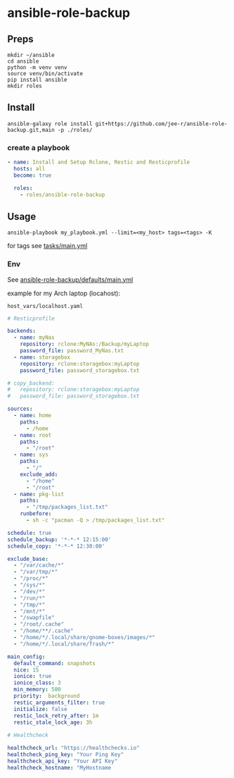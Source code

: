 # ansible-role-backup

## Preps

```
mkdir ~/ansible
cd ansible
python -m venv venv
source venv/bin/activate
pip install ansible
mkdir roles 
```

## Install 
```
ansible-galaxy role install git+https://github.com/jee-r/ansible-role-backup.git,main -p ./roles/
```

### create a playbook

```yaml
- name: Install and Setup Rclone, Restic and Resticprofile
  hosts: all
  become: true

  roles:
    - roles/ansible-role-backup
```

## Usage


```
ansible-playbook my_playbook.yml --limit=<my_host> tags=<tags> -K
```


for tags see [tasks/main.yml](tasks/main.yml)

### Env

See [ansible-role-backup/defaults/main.yml](ansible-role-backup/defaults/main.yml)

example for my Arch laptop (locahost):

`host_vars/localhost.yaml`

```yaml
# Resticprofile

backends:
  - name: myNas
    repository: rclone:MyNAs:/Backup/myLaptop
    password_file: password_MyNas.txt
  - name: storagebox
    repository: rclone:storagebox:myLaptop
    password_file: password_storagebox.txt

# copy_backend:
#   repository: rclone:storagebox:myLaptop
#   password_file: password_storagebox.txt

sources:
  - name: home
    paths: 
      - /home
  - name: root
    paths: 
      - "/root"
  - name: sys
    paths: 
      - "/"
    exclude_add:
      - "/home"
      - "/root"
  - name: pkg-list
    paths: 
      - "/tmp/packages_list.txt"
    runbefore: 
      - sh -c "pacman -Q > /tmp/packages_list.txt"

schedule: true
schedule_backup: '*-*-* 12:15:00'
schedule_copy: '*-*-* 12:30:00'

exclude_base: 
  - "/var/cache/*"
  - "/var/tmp/*"
  - "/proc/*"
  - "/sys/*"
  - "/dev/*"
  - "/run/*"
  - "/tmp/*"
  - "/mnt/*"
  - "/swapfile"
  - "/root/.cache"
  - "/home/**/.cache"
  - "/home/*/.local/share/gnome-boxes/images/*"
  - "/home/*/.local/share/Trash/*"

main_config:
  default_command: snapshots
  nice: 15
  ionice: true
  ionice_class: 3
  min_memory: 500
  priority:  background
  restic_arguments_filter: true
  initialize: false
  restic_lock_retry_after: 1m
  restic_stale_lock_age: 3h
    
# Healthcheck

healthcheck_url: "https://healthchecks.io"
healthcheck_ping_key: "Your Ping Key"
healthcheck_api_key: "Your API Key"
healthcheck_hostname: "MyHostname
```